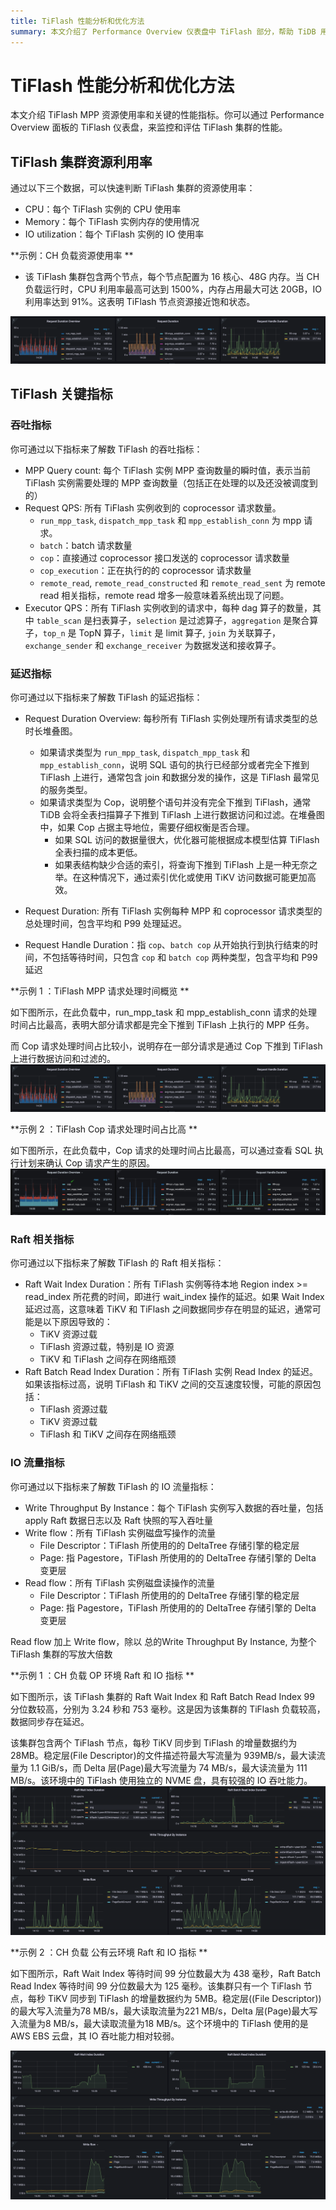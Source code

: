 ```yaml
---
title: TiFlash 性能分析和优化方法
summary: 本文介绍了 Performance Overview 仪表盘中 TiFlash 部分，帮助 TiDB 用户了解和监控 TiFlash MPP 的工作负载。
---
```


# TiFlash 性能分析和优化方法

本文介绍 TiFlash MPP 资源使用率和关键的性能指标。你可以通过 Performance Overview 面板的 TiFlash 仪表盘，来监控和评估 TiFlash 集群的性能。
## TiFlash 集群资源利用率
通过以下三个数据，可以快速判断 TiFlash 集群的资源使用率：

- CPU：每个 TiFlash 实例的 CPU 使用率
- Memory：每个 TiFlash 实例内存的使用情况
- IO utilization：每个 TiFlash 实例的 IO 使用率

**示例：CH 负载资源使用率 **

- 该 TiFlash 集群包含两个节点，每个节点配置为 16 核心、48G 内存。当 CH 负载运行时，CPU 利用率最高可达到 1500%，内存占用最大可达 20GB，IO 利用率达到 91%。这表明 TiFlash 节点资源接近饱和状态。

![CH-TiFlash-MPP](/media/performance/tiflash/ch-2tiflash-op.png)

## TiFlash 关键指标
### 吞吐指标
你可通过以下指标来了解数 TiFlash 的吞吐指标：
- MPP Query count: 每个 TiFlash 实例 MPP 查询数量的瞬时值，表示当前 TiFlash 实例需要处理的 MPP 查询数量（包括正在处理的以及还没被调度到的）
- Request QPS: 所有 TiFlash 实例收到的 coprocessor 请求数量。
    - `run_mpp_task`, `dispatch_mpp_task` 和 `mpp_establish_conn` 为 mpp 请求。
    - `batch`：batch 请求数量
    - `cop`：直接通过 coprocessor 接口发送的 coprocessor 请求数量
    - `cop_execution`：正在执行的的 coprocessor 请求数量
    - `remote_read`, `remote_read_constructed` 和 `remote_read_sent` 为 remote read 相关指标，remote read 增多一般意味着系统出现了问题。
- Executor QPS：所有 TiFlash 实例收到的请求中，每种 dag 算子的数量，其中 `table_scan` 是扫表算子，`selection` 是过滤算子，`aggregation` 是聚合算子，`top_n` 是 TopN 算子，`limit` 是 limit 算子, `join` 为关联算子，`exchange_sender` 和 `exchange_receiver` 为数据发送和接收算子。
### 延迟指标
你可通过以下指标来了解数 TiFlash 的延迟指标：
- Request Duration Overview: 每秒所有 TiFlash 实例处理所有请求类型的总时长堆叠图。
  - 如果请求类型为 `run_mpp_task`, `dispatch_mpp_task` 和 `mpp_establish_conn`，说明 SQL 语句的执行已经部分或者完全下推到 TiFlash 上进行，通常包含 join 和数据分发的操作，这是 TiFlash 最常见的服务类型。
  - 如果请求类型为 Cop，说明整个语句并没有完全下推到 TiFlash，通常 TiDB 会将全表扫描算子下推到 TiFlash 上进行数据访问和过滤。在堆叠图中，如果 Cop 占据主导地位，需要仔细权衡是否合理。
    - 如果 SQL 访问的数据量很大，优化器可能根据成本模型估算 TiFlash 全表扫描的成本更低。
    - 如果表结构缺少合适的索引，将查询下推到 TiFlash 上是一种无奈之举。在这种情况下，通过索引优化或使用 TiKV 访问数据可能更加高效。

- Request Duration: 所有 TiFlash 实例每种 MPP 和 coprocessor 请求类型的总处理时间，包含平均和 P99 处理延迟。
- Request Handle Duration：指 `cop`、`batch cop` 从开始执行到执行结束的时间，不包括等待时间，只包含 `cop` 和 `batch cop` 两种类型，包含平均和 P99 延迟

**示例 1 ：TiFlash MPP 请求处理时间概览 **

如下图所示，在此负载中，run_mpp_task 和 mpp_establish_conn 请求的处理时间占比最高，表明大部分请求都是完全下推到 TiFlash 上执行的 MPP 任务。

而 Cop 请求处理时间占比较小，说明存在一部分请求是通过 Cop 下推到 TiFlash 上进行数据访问和过滤的。
![CH-TiFlash-MPP](/media/performance/tiflash/ch-2tiflash-op.png)
  
**示例 2 ：TiFlash Cop 请求处理时间占比高 **

如下图所示，在此负载中，Cop 请求的处理时间占比最高，可以通过查看 SQL 执行计划来确认 Cop 请求产生的原因。
![Cop](/media/performance/tiflash/tiflash_request_duration_by_type.png)
  
### Raft 相关指标
你可通过以下指标来了解数 TiFlash 的 Raft 相关指标：
- Raft Wait Index Duration：所有 TiFlash 实例等待本地 Region index >= read_index 所花费的时间，即进行 wait_index 操作的延迟。如果 Wait Index 延迟过高，这意味着 TiKV 和 TiFlash 之间数据同步存在明显的延迟，通常可能是以下原因导致的：
  - TiKV 资源过载
  - TiFlash 资源过载，特别是 IO 资源
  - TiKV 和 TiFlash 之间存在网络瓶颈
- Raft Batch Read Index Duration：所有 TiFlash 实例 Read Index 的延迟。如果该指标过高，说明 TiFlash 和 TiKV 之间的交互速度较慢，可能的原因包括：
  - TiFlash 资源过载
  - TiKV 资源过载
  - TiFlash 和 TiKV 之间存在网络瓶颈

### IO 流量指标
你可通过以下指标来了解数 TiFlash 的 IO 流量指标：
- Write Throughput By Instance：每个 TiFlash 实例写入数据的吞吐量，包括 apply Raft 数据日志以及 Raft 快照的写入吞吐量
- Write flow：所有 TiFlash 实例磁盘写操作的流量
  - File Descriptor：TiFlash 所使用的的 DeltaTree 存储引擎的稳定层
  - Page:  指 Pagestore，TiFlash 所使用的的 DeltaTree 存储引擎的 Delta 变更层
- Read flow：所有 TiFlash 实例磁盘读操作的流量
  - File Descriptor：TiFlash 所使用的的 DeltaTree 存储引擎的稳定层
  - Page:  指 Pagestore，TiFlash 所使用的的 DeltaTree 存储引擎的 Delta 变更层
  
Read flow 加上 Write flow，除以 总的Write Throughput By Instance, 为整个 TiFlash 集群的写放大倍数


**示例 1 ：CH 负载 OP 环境 Raft 和 IO 指标 **

如下图所示，该 TiFlash 集群的 Raft Wait Index 和 Raft Batch Read Index 99 分位数较高，分别为 3.24 秒和 753 毫秒。这是因为该集群的 TiFlash 负载较高，数据同步存在延迟。

该集群包含两个 TiFlash 节点，每秒 TiKV 同步到 TiFlash 的增量数据约为 28MB。稳定层(File Descriptor)的文件描述符最大写流量为 939MB/s，最大读流量为 1.1 GiB/s，而 Delta 层(Page)最大写流量为 74 MB/s，最大读流量为 111 MB/s。该环境中的 TiFlash 使用独立的 NVME 盘，具有较强的 IO 吞吐能力。
![CH-2TiFlash-OP](/media/performance/tiflash/ch-2tiflash-raft-io-flow.png)

**示例 2 ：CH 负载 公有云环境 Raft 和 IO 指标 **

如下图所示，Raft Wait Index 等待时间 99 分位数最大为 438 毫秒，Raft Batch Read Index 等待时间 99 分位数最大为 125 毫秒。该集群只有一个 TiFlash 节点，每秒 TiKV 同步到 TiFlash 的增量数据约为 5MB。稳定层((File Descriptor))的最大写入流量为78 MB/s，最大读取流量为221 MB/s，Delta 层(Page)最大写入流量为8 MB/s，最大读取流量为18 MB/s。这个环境中的 TiFlash 使用的是 AWS EBS 云盘，其 IO 吞吐能力相对较弱。

![CH-TiFlash-MPP](/media/performance/tiflash/ch-1tiflash-raft-io-flow-cloud.png)